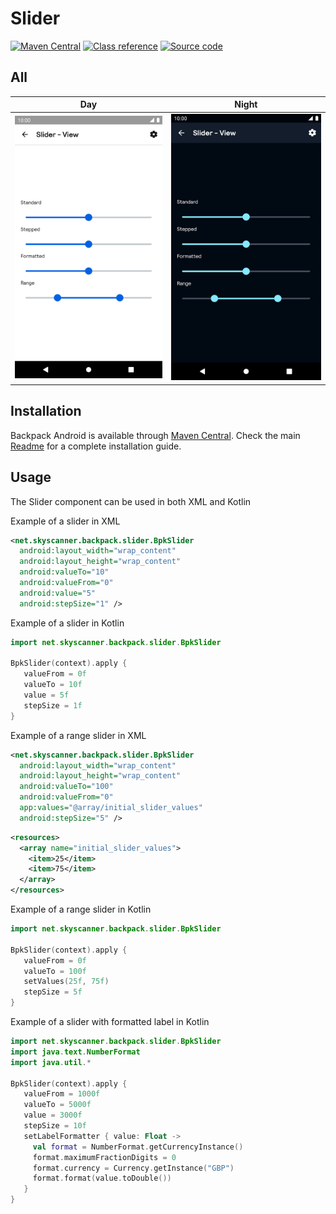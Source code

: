 # Slider

[![Maven Central](https://img.shields.io/maven-central/v/net.skyscanner.backpack/backpack-android)](https://search.maven.org/artifact/net.skyscanner.backpack/backpack-android)
[![Class reference](https://img.shields.io/badge/Class%20reference-Android-blue)](https://backpack.github.io/android/Backpack/net.skyscanner.backpack.slider)
[![Source code](https://img.shields.io/badge/Source%20code-GitHub-lightgrey)](https://github.com/Skyscanner/backpack-android/tree/main/Backpack/src/main/java/net/skyscanner/backpack/slider)

## All

| Day | Night                                                                                                                                                                       |
| --- |-----------------------------------------------------------------------------------------------------------------------------------------------------------------------------|
| <img src="https://raw.githubusercontent.com/Skyscanner/backpack-android/main/docs/view/Slider/screenshots/default.png" alt="Slider component" width="375" /> | <img src="https://raw.githubusercontent.com/Skyscanner/backpack-android/main/docs/view/Slider/screenshots/default_dm.png" alt="Slider component - dark mode" width="375" /> |

## Installation

Backpack Android is available through [Maven Central](https://search.maven.org/artifact/net.skyscanner.backpack/backpack-android). Check the main [Readme](https://github.com/skyscanner/backpack-android#installation) for a complete installation guide.

## Usage

The Slider component can be used in both XML and Kotlin

Example of a slider in XML

```xml
<net.skyscanner.backpack.slider.BpkSlider
  android:layout_width="wrap_content"
  android:layout_height="wrap_content"
  android:valueTo="10"
  android:valueFrom="0"
  android:value="5"
  android:stepSize="1" />
```

Example of a slider in Kotlin

```Kotlin
import net.skyscanner.backpack.slider.BpkSlider

BpkSlider(context).apply {
   valueFrom = 0f
   valueTo = 10f
   value = 5f
   stepSize = 1f
}
```

Example of a range slider in XML

```xml
<net.skyscanner.backpack.slider.BpkSlider
  android:layout_width="wrap_content"
  android:layout_height="wrap_content"
  android:valueTo="100"
  android:valueFrom="0"
  app:values="@array/initial_slider_values"
  android:stepSize="5" />
```

```xml
<resources>
  <array name="initial_slider_values">
    <item>25</item>
    <item>75</item>
  </array>
</resources>
```

Example of a range slider in Kotlin

```Kotlin
import net.skyscanner.backpack.slider.BpkSlider

BpkSlider(context).apply {
   valueFrom = 0f
   valueTo = 100f
   setValues(25f, 75f)
   stepSize = 5f
}
```

Example of a slider with formatted label in Kotlin

```Kotlin
import net.skyscanner.backpack.slider.BpkSlider
import java.text.NumberFormat
import java.util.*

BpkSlider(context).apply {
   valueFrom = 1000f
   valueTo = 5000f
   value = 3000f
   stepSize = 10f
   setLabelFormatter { value: Float ->
     val format = NumberFormat.getCurrencyInstance()
     format.maximumFractionDigits = 0
     format.currency = Currency.getInstance("GBP")
     format.format(value.toDouble())
   }
}
```
